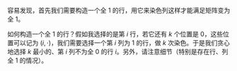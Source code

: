 容易发现，首先我们需要构造一个全 1 的行，用它来染色列这样才能满足矩阵变为全 1。

如何构造一个全 1 的行？假如我选择的是第 $i$ 行，若它还有 $k$ 个位置是 0，这些位置可以记为 $(i, \cdot)$，我们需要选择一个第 $i$ 列为 1 的行，做 $k$ 次染色。于是我们贪心地选择 $k$ 最小的、第 $i$ 列不为全 0 的行 $i$。另外，请注意细节（特别是存在行、列全 1 的情况）。